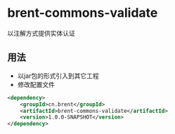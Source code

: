 # brent-commons-validate

以注解方式提供实体认证

## 用法
* 以jar包的形式引入到其它工程
* 修改配置文件

```xml
<dependency>
	<groupId>cn.brent</groupId>
	<artifactId>brent-commons-validate</artifactId>
	<version>1.0.0-SNAPSHOT</version>
</dependency>
```
